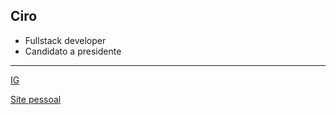 ## Ciro

- Fullstack developer
- Candidato a presidente

---

[IG](https://www.instagram.com/cirogomes/?hl=pt)

[Site pessoal](https://www.cirogomes.com.br/)